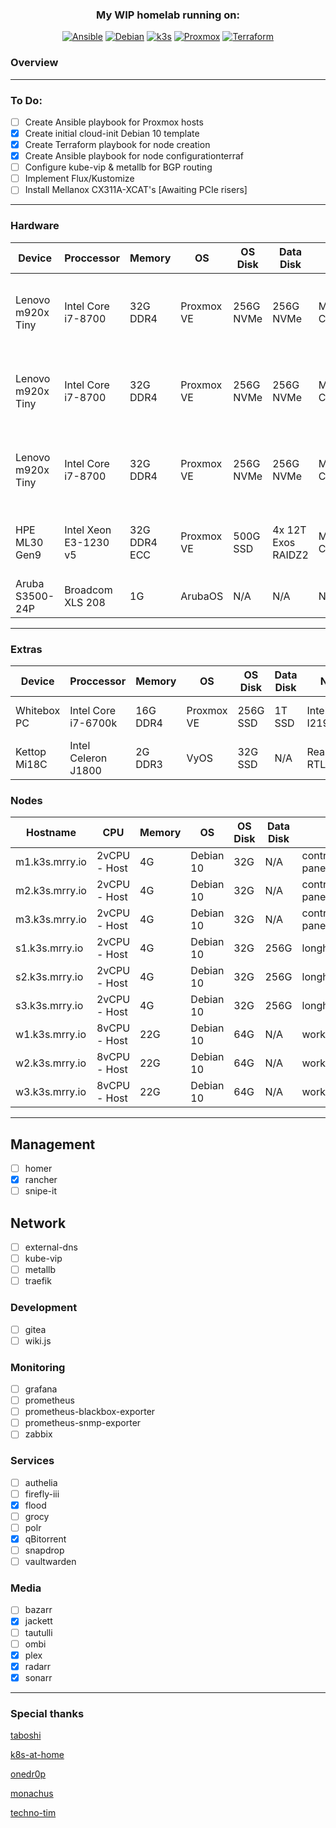 <div align="center">
  
### My WIP homelab running on:
[![Ansible](https://img.shields.io/badge/Ansible-V2.10.8-red?style=for-the-badge)](https://ansible.com)
[![Debian](https://img.shields.io/badge/Debian-V10.9-orange?style=for-the-badge)](https://debian.com)
[![k3s](https://img.shields.io/badge/k3s-v1.21.0-yellow?style=for-the-badge)](https://k3s.io/)
[![Proxmox](https://img.shields.io/badge/Proxmox-V6.4-green?style=for-the-badge)](https://proxmox.com)
[![Terraform](https://img.shields.io/badge/Terraform-V0.15.4-bluegreen?style=for-the-badge)](https://terraform.io)
 
</div>

### Overview
----

### To Do:
- [ ] Create Ansible playbook for Proxmox hosts
- [x] Create initial cloud-init Debian 10 template
- [x] Create Terraform playbook for node creation
- [x] Create Ansible playbook for node configurationterraf
- [ ] Configure kube-vip & metallb for BGP routing 
- [ ] Implement Flux/Kustomize
- [ ] Install Mellanox CX311A-XCAT's [Awaiting PCIe risers]

----
### Hardware
<div align="center">
  
| Device            | Proccessor            | Memory       | OS         | OS Disk   | Data Disk          | NIC             | Roles                                              |
|-------------------|-----------------------|--------------|------------|-----------|--------------------|-----------------|----------------------------------------------------|
| Lenovo m920x Tiny | Intel Core i7-8700    | 32G DDR4     | Proxmox VE | 256G NVMe | 256G NVMe          | Mellanox CX311A | 1x master / 1x worker / 1x longhorn | 
| Lenovo m920x Tiny | Intel Core i7-8700    | 32G DDR4     | Proxmox VE | 256G NVMe | 256G NVMe          | Mellanox CX311A | 1x master / 1x worker / 1x longhorn |
| Lenovo m920x Tiny | Intel Core i7-8700    | 32G DDR4     | Proxmox VE | 256G NVMe | 256G NVMe          | Mellanox CX311A | 1x master / 1x worker / 1x longhorn |  
| HPE ML30 Gen9     | Intel Xeon E3-1230 v5 | 32G DDR4 ECC | Proxmox VE | 500G SSD  | 4x 12T Exos RAIDZ2 | Mellanox CX322A | VyOS / webproxy / NFS / SMB / ZFS   |
| Aruba S3500-24P   | Broadcom XLS 208      | 1G           | ArubaOS    | N/A       | N/A                | N/A             | L3 core                             |
  
</div>
  
----
### Extras

<div align="center">

| Device       | Proccessor          | Memory   | OS         | OS Disk  | Data Disk | NIC             | Roles          |
|--------------|---------------------|----------|------------|----------|-----------|-----------------|----------------|
| Whitebox PC  | Intel Core i7-6700k | 16G DDR4 | Proxmox VE | 256G SSD | 1T SSD    | Intel I219-V    | Parsec / Steam |
| Kettop Mi18C | Intel Celeron J1800 | 2G DDR3  | VyOS       | 32G SSD  | N/A       | Realtek RTL8111 | TBD            |
  
</div>

### Nodes

<div align="center">

| Hostname       | CPU          | Memory | OS        | OS Disk | Data Disk | Roles                    |
|----------------|--------------|--------|-----------|---------|-----------|--------------------------|
| m1.k3s.mrry.io | 2vCPU - Host | 4G     | Debian 10 | 32G     | N/A       | control-pane/etcd/master | 
| m2.k3s.mrry.io | 2vCPU - Host | 4G     | Debian 10 | 32G     | N/A       | control-pane/etcd/master | 
| m3.k3s.mrry.io | 2vCPU - Host | 4G     | Debian 10 | 32G     | N/A       | control-pane/etcd/master | 
| s1.k3s.mrry.io | 2vCPU - Host | 4G     | Debian 10 | 32G     | 256G      | longhorn                 | 
| s2.k3s.mrry.io | 2vCPU - Host | 4G     | Debian 10 | 32G     | 256G      | longhorn                 | 
| s3.k3s.mrry.io | 2vCPU - Host | 4G     | Debian 10 | 32G     | 256G      | longhorn                 | 
| w1.k3s.mrry.io | 8vCPU - Host | 22G    | Debian 10 | 64G     | N/A       | worker                   | 
| w2.k3s.mrry.io | 8vCPU - Host | 22G    | Debian 10 | 64G     | N/A       | worker                   | 
| w3.k3s.mrry.io | 8vCPU - Host | 22G    | Debian 10 | 64G     | N/A       | worker                   | 

</div>

---

## Management
- [ ] homer
- [x] rancher
- [ ] snipe-it

## Network
- [ ] external-dns
- [ ] kube-vip
- [ ] metallb
- [ ] traefik

### Development
- [ ] gitea
- [ ] wiki.js

### Monitoring
- [ ] grafana
- [ ] prometheus
- [ ] prometheus-blackbox-exporter
- [ ] prometheus-snmp-exporter
- [ ] zabbix

### Services
- [ ] authelia
- [ ] firefly-iii
- [x] flood
- [ ] grocy
- [ ] polr
- [x] qBitorrent 
- [ ] snapdrop
- [ ] vaultwarden

### Media
- [ ] bazarr
- [x] jackett
- [ ] tautulli
- [ ] ombi
- [x] plex
- [x] radarr
- [x] sonarr

--- 

### Special thanks

[taboshi](https://github.com/toboshii)

[k8s-at-home](https://github.com/k8s-at-home)

[onedr0p](https://github.com/onedr0p)

[monachus](https://gitlab.com/monachus)

[techno-tim](https://github.com/techno-tim)

